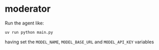 # moderator

Run the agent like:

```
uv run python main.py
```

having set the `MODEL_NAME`, `MODEL_BASE_URL` and `MODEL_API_KEY` variables
